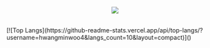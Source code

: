 <p align = "center">
<img src="https://capsule-render.vercel.app/api?type=waving&color=auto&height=300&section=header&text=Hello!&fontSize=70" />
</p>
<br>
[![Top Langs](https://github-readme-stats.vercel.app/api/top-langs/?username=hwangminwoo4&langs_count=10&layout=compact)]()
